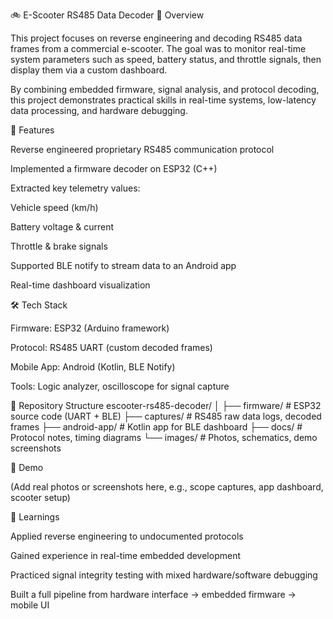 🚲 E-Scooter RS485 Data Decoder
📌 Overview

This project focuses on reverse engineering and decoding RS485 data frames from a commercial e-scooter. The goal was to monitor real-time system parameters such as speed, battery status, and throttle signals, then display them via a custom dashboard.

By combining embedded firmware, signal analysis, and protocol decoding, this project demonstrates practical skills in real-time systems, low-latency data processing, and hardware debugging.

🔧 Features

Reverse engineered proprietary RS485 communication protocol

Implemented a firmware decoder on ESP32 (C++)

Extracted key telemetry values:

Vehicle speed (km/h)

Battery voltage & current

Throttle & brake signals

Supported BLE notify to stream data to an Android app

Real-time dashboard visualization

🛠️ Tech Stack

Firmware: ESP32 (Arduino framework)

Protocol: RS485 UART (custom decoded frames)

Mobile App: Android (Kotlin, BLE Notify)

Tools: Logic analyzer, oscilloscope for signal capture

📂 Repository Structure
escooter-rs485-decoder/
│
├── firmware/         # ESP32 source code (UART + BLE)
├── captures/         # RS485 raw data logs, decoded frames
├── android-app/      # Kotlin app for BLE dashboard
├── docs/             # Protocol notes, timing diagrams
└── images/           # Photos, schematics, demo screenshots

📸 Demo

(Add real photos or screenshots here, e.g., scope captures, app dashboard, scooter setup)

📖 Learnings

Applied reverse engineering to undocumented protocols

Gained experience in real-time embedded development

Practiced signal integrity testing with mixed hardware/software debugging

Built a full pipeline from hardware interface → embedded firmware → mobile UI
